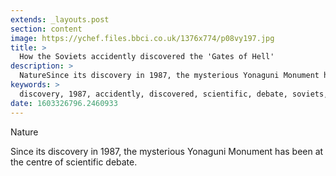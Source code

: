 ```yaml
--- 
extends: _layouts.post 
section: content 
image: https://ychef.files.bbci.co.uk/1376x774/p08vy197.jpg 
title: > 
  How the Soviets accidently discovered the 'Gates of Hell' 
description: > 
  NatureSince its discovery in 1987, the mysterious Yonaguni Monument has been at the centre of scientific debate. 
keywords: > 
  discovery, 1987, accidently, discovered, scientific, debate, soviets, naturesince, yonaguni, gates, hell, mysterious, centre, monument 
date: 1603326796.2460933 
--- 
```

<div><p class="css-1spgpew-Row exmhqpn8"><p class="css-wbxv7v-Topic-span exmhqpn9">Nature</p></p><p>Since its discovery in 1987, the mysterious Yonaguni Monument has been at the centre of scientific debate.</p></div>